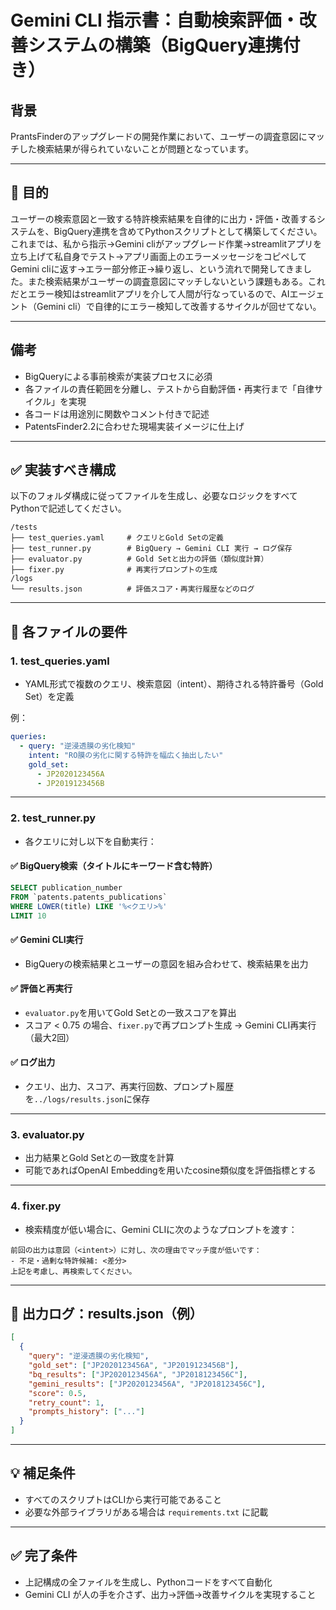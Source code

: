 # Gemini CLI 指示書：自動検索評価・改善システムの構築（BigQuery連携付き）


## 背景
PrantsFinderのアップグレードの開発作業において、ユーザーの調査意図にマッチした検索結果が得られていないことが問題となっています。

---

## 🎯 目的
ユーザーの検索意図と一致する特許検索結果を自律的に出力・評価・改善するシステムを、BigQuery連携を含めてPythonスクリプトとして構築してください。これまでは、私から指示→Gemini cliがアップグレード作業→streamlitアプリを立ち上げて私自身でテスト→アプリ画面上のエラーメッセージをコピペしてGemini cliに返す→エラー部分修正→繰り返し、という流れで開発してきました。また検索結果がユーザーの調査意図にマッチしないという課題もある。これだとエラー検知はstreamlitアプリを介して人間が行なっているので、AIエージェント（Gemini cli）で自律的にエラー検知して改善するサイクルが回せてない。

---

## 備考
- BigQueryによる事前検索が実装プロセスに必須
- 各ファイルの責任範囲を分離し、テストから自動評価・再実行まで「自律サイクル」を実現
- 各コードは用途別に関数やコメント付きで記述
- PatentsFinder2.2に合わせた現場実装イメージに仕上げ

---

## ✅ 実装すべき構成

以下のフォルダ構成に従ってファイルを生成し、必要なロジックをすべてPythonで記述してください。

```
/tests
├── test_queries.yaml     # クエリとGold Setの定義
├── test_runner.py        # BigQuery → Gemini CLI 実行 → ログ保存
├── evaluator.py          # Gold Setと出力の評価（類似度計算）
├── fixer.py              # 再実行プロンプトの生成
/logs
└── results.json          # 評価スコア・再実行履歴などのログ
```

---

## 🧩 各ファイルの要件

### 1. test_queries.yaml
- YAML形式で複数のクエリ、検索意図（intent）、期待される特許番号（Gold Set）を定義

例：
```yaml
queries:
  - query: "逆浸透膜の劣化検知"
    intent: "RO膜の劣化に関する特許を幅広く抽出したい"
    gold_set:
      - JP2020123456A
      - JP2019123456B
```

---

### 2. test_runner.py
- 各クエリに対し以下を自動実行：

#### ✅ BigQuery検索（タイトルにキーワード含む特許）
```sql
SELECT publication_number
FROM `patents.patents_publications`
WHERE LOWER(title) LIKE '%<クエリ>%'
LIMIT 10
```

#### ✅ Gemini CLI実行
- BigQueryの検索結果とユーザーの意図を組み合わせて、検索結果を出力

#### ✅ 評価と再実行
- `evaluator.py`を用いてGold Setとの一致スコアを算出
- スコア < 0.75 の場合、`fixer.py`で再プロンプト生成 → Gemini CLI再実行（最大2回）

#### ✅ ログ出力
- クエリ、出力、スコア、再実行回数、プロンプト履歴を`../logs/results.json`に保存

---

### 3. evaluator.py
- 出力結果とGold Setとの一致度を計算
- 可能であればOpenAI Embeddingを用いたcosine類似度を評価指標とする

---

### 4. fixer.py
- 検索精度が低い場合に、Gemini CLIに次のようなプロンプトを渡す：

```
前回の出力は意図（<intent>）に対し、次の理由でマッチ度が低いです：
- 不足・過剰な特許候補: <差分>
上記を考慮し、再検索してください。
```

---

## 📝 出力ログ：results.json（例）

```json
[
  {
    "query": "逆浸透膜の劣化検知",
    "gold_set": ["JP2020123456A", "JP2019123456B"],
    "bq_results": ["JP2020123456A", "JP2018123456C"],
    "gemini_results": ["JP2020123456A", "JP2018123456C"],
    "score": 0.5,
    "retry_count": 1,
    "prompts_history": ["..."]
  }
]
```

---

## 💡 補足条件
- すべてのスクリプトはCLIから実行可能であること
- 必要な外部ライブラリがある場合は `requirements.txt` に記載

---

## ✅ 完了条件
- 上記構成の全ファイルを生成し、Pythonコードをすべて自動化
- Gemini CLI が人の手を介さず、出力→評価→改善サイクルを実現すること
